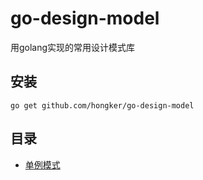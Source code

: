 # go-design-model
用golang实现的常用设计模式库

## 安装
```
go get github.com/hongker/go-design-model
```
## 目录
- [单例模式](https://github.com/hongker/go-design-model/tree/main/singleton)
